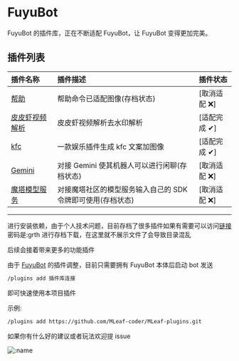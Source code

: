 # FuyuBot

FuyuBot 的插件库，正在不断适配 FuyuBot，让 FuyuBot 变得更加完美。

## 插件列表

| 插件名称                                                                      | 插件描述                                                    | 插件状态      |
| :---------------------------------------------------------------------------- | :---------------------------------------------------------- | :------------ |
| [帮助](https://github.com/MLeaf-coder/MLeaf-plugins/tree/main/help)           | 帮助命令已适配图像(存档状态)                                | [取消适配 ❌] |
| [皮皮虾视频解析](https://github.com/MLeaf-coder/MLeaf-plugins/tree/main/ppx)  | 皮皮虾视频解析去水印解析                                    | [适配完成 ✔]  |
| [kfc](https://github.com/MLeaf-coder/MLeaf-plugins/tree/main/kfc)             | 一款娱乐插件生成 kfc 文案加图像                             | [适配完成 ✔]  |
| [Gemini](https://github.com/MLeaf-coder/MLeaf-plugins/tree/main/Gemini)       | 对接 Gemini 使其机器人可以进行闲聊(存档状态)                | [取消适配 ❌] |
| [魔塔模型服务](https://github.com/MLeaf-coder/MLeaf-plugins/tree/main/Gemini) | 对接魔塔社区的模型服务输入自己的 SDK 令牌即可使用(存档状态) | [取消适配 ❌] |

---

进行安装依赖，由于个人技术问题，目前存档了很多插件如果有需要可以访问[链接](https://wwer.lanzouw.com/iDwDa2o449ze)密码是:grth
进行存档下载，在这里就不展示文件了会导致目录混乱

后续会接着带来更多的功能插件

由于 [FuyuBot](https://github.com/CatMoeCircle/FuyuBot) 的插件调整，目前只需要拥有 FuyuBot 本体后启动 bot 发送

```bash
/plugins add 插件库连接
```

即可快速使用本项目插件

示例:

```bash
/plugins add https://github.com/MLeaf-coder/MLeaf-plugins.git
```

如果你有什么好的建议或者玩法欢迎提 issue

![:name](https://count.getloli.com/@MLeaf-plugins?name=MLeaf-plugins&theme=rule34&padding=7&offset=0&align=center&scale=1&pixelated=1&darkmode=auto)
